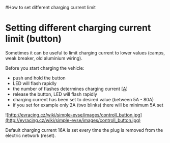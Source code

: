 #How to set different charging current limit

# Setting different charging current limit (button) #

Sometimes it can be useful to limit charging current to lower values (camps, weak breaker, old aluminium wiring).

Before you start charging the vehicle:
  * push and hold the button
  * LED will flash rapidly
  * the number of flashes determines charging current [[A](A.md)]
  * release the button, LED will flash rapidly
  * charging current has been set to desired value (between 5A - 80A)
  * if you set for example only 2A (two blinks) there will be minimum 5A set

![http://evracing.cz/wiki/simple-evse/images/controll_button.jpg](http://evracing.cz/wiki/simple-evse/images/controll_button.jpg)

Default charging current 16A is set every time the plug is removed from the electric network (reset).